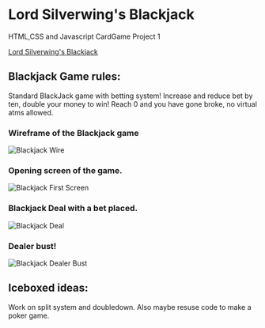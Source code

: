 # Lord Silverwing's Blackjack
HTML,CSS and Javascript CardGame Project 1

[Lord Silverwing's Blackjack](https://lordsilverwing.github.io/BlackJackgame/)

## Blackjack Game rules:
Standard BlackJack game with betting system! Increase and reduce bet by ten, double your money to win! Reach 0 and you have gone broke, no virtual atms allowed.

### Wireframe of the Blackjack game
![Blackjack Wire](https://i.imgur.com/YfEPpSW.png)

### Opening screen of the game.
![Blackjack First Screen](https://i.imgur.com/ARPtzRn.png)

### Blackjack Deal with a bet placed.
![Blackjack Deal](https://i.imgur.com/JSwOZF4.png)

### Dealer bust!
![Blackjack Dealer Bust](https://i.imgur.com/i0pqll5.png)


## Iceboxed ideas: 
Work on split system and doubledown. Also maybe resuse code to make a poker game.
